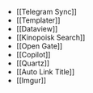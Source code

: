 - [[Telegram Sync]]
- [[Templater]]
- [[Dataview]]
- [[Kinopoisk Search]]
- [[Open Gate]]
- [[Copilot]]
- [[Quartz]]
- [[Auto Link Title]]
- [[Imgur]]